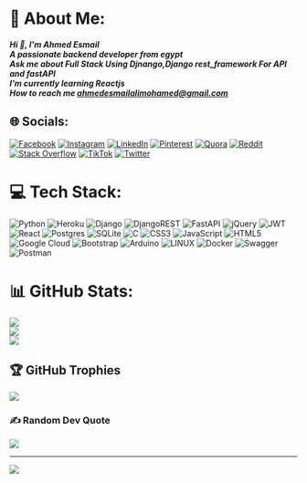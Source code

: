 # 💫 About Me:
##### Hi 👋, I'm Ahmed Esmail<br>A passionate backend developer from egypt<br>Ask me about Full Stack Using Djnango,Django rest_framework For API and fastAPI<br>I’m currently learning Reactjs<br>How to reach me ahmedesmailalimohamed@gmail.com<br>


## 🌐 Socials:
[![Facebook](https://img.shields.io/badge/Facebook-%231877F2.svg?logo=Facebook&logoColor=white)](https://facebook.com/Ahmedesmail07) [![Instagram](https://img.shields.io/badge/Instagram-%23E4405F.svg?logo=Instagram&logoColor=white)](https://instagram.com/ahmedesmail07_) [![LinkedIn](https://img.shields.io/badge/LinkedIn-%230077B5.svg?logo=linkedin&logoColor=white)](https://linkedin.com/in/ahmed-esmail-752910224) [![Pinterest](https://img.shields.io/badge/Pinterest-%23E60023.svg?logo=Pinterest&logoColor=white)](https://pinterest.com/ahmedesmail07) [![Quora](https://img.shields.io/badge/Quora-%23B92B27.svg?logo=Quora&logoColor=white)](https://quora.com/profile/Ahmed-Esmail-77) [![Reddit](https://img.shields.io/badge/Reddit-%23FF4500.svg?logo=Reddit&logoColor=white)](https://reddit.com/user/ahmedesmail07) [![Stack Overflow](https://img.shields.io/badge/-Stackoverflow-FE7A16?logo=stack-overflow&logoColor=white)](https://stackoverflow.com/users/21265172) [![TikTok](https://img.shields.io/badge/TikTok-%23000000.svg?logo=TikTok&logoColor=white)](https://tiktok.com/@ahmedesmail07) [![Twitter](https://img.shields.io/badge/Twitter-%231DA1F2.svg?logo=Twitter&logoColor=white)](https://twitter.com/ahmedesmail07) 

# 💻 Tech Stack:
![Python](https://img.shields.io/badge/python-3670A0?style=for-the-badge&logo=python&logoColor=ffdd54) ![Heroku](https://img.shields.io/badge/heroku-%23430098.svg?style=for-the-badge&logo=heroku&logoColor=white)
![Django](https://img.shields.io/badge/django-%23092E20.svg?style=for-the-badge&logo=django&logoColor=white) ![DjangoREST](https://img.shields.io/badge/DJANGO-REST-ff1709?style=for-the-badge&logo=django&logoColor=white&color=ff1709&labelColor=gray) ![FastAPI](https://img.shields.io/badge/FastAPI-005571?style=for-the-badge&logo=fastapi) ![jQuery](https://img.shields.io/badge/jquery-%230769AD.svg?style=for-the-badge&logo=jquery&logoColor=white) ![JWT](https://img.shields.io/badge/JWT-black?style=for-the-badge&logo=JSON%20web%20tokens) ![React](https://img.shields.io/badge/react-%2320232a.svg?style=for-the-badge&logo=react&logoColor=%2361DAFB) ![Postgres](https://img.shields.io/badge/postgres-%23316192.svg?style=for-the-badge&logo=postgresql&logoColor=white) ![SQLite](https://img.shields.io/badge/sqlite-%2307405e.svg?style=for-the-badge&logo=sqlite&logoColor=white)
![C](https://img.shields.io/badge/c-%2300599C.svg?style=for-the-badge&logo=c&logoColor=white) ![CSS3](https://img.shields.io/badge/css3-%231572B6.svg?style=for-the-badge&logo=css3&logoColor=white) ![JavaScript](https://img.shields.io/badge/javascript-%23323330.svg?style=for-the-badge&logo=javascript&logoColor=%23F7DF1E) ![HTML5](https://img.shields.io/badge/html5-%23E34F26.svg?style=for-the-badge&logo=html5&logoColor=white)  ![Google Cloud](https://img.shields.io/badge/Google%20Cloud-%234285F4.svg?style=for-the-badge&logo=google-cloud&logoColor=white) ![Bootstrap](https://img.shields.io/badge/bootstrap-%23563D7C.svg?style=for-the-badge&logo=bootstrap&logoColor=white)  ![Arduino](https://img.shields.io/badge/-Arduino-00979D?style=for-the-badge&logo=Arduino&logoColor=white) ![LINUX](https://img.shields.io/badge/Linux-FCC624?style=for-the-badge&logo=linux&logoColor=black) ![Docker](https://img.shields.io/badge/docker-%230db7ed.svg?style=for-the-badge&logo=docker&logoColor=white) ![Swagger](https://img.shields.io/badge/-Swagger-%23Clojure?style=for-the-badge&logo=swagger&logoColor=white) ![Postman](https://img.shields.io/badge/Postman-FF6C37?style=for-the-badge&logo=postman&logoColor=white)
# 📊 GitHub Stats:
![](https://github-readme-stats.vercel.app/api?username=ahmedesmail07&theme=dark&hide_border=false&include_all_commits=false&count_private=false)<br/>
![](https://github-readme-streak-stats.herokuapp.com/?user=ahmedesmail07&theme=dark&hide_border=false)<br/>
![](https://github-readme-stats.vercel.app/api/top-langs/?username=ahmedesmail07&theme=dark&hide_border=false&include_all_commits=false&count_private=false&layout=compact)

## 🏆 GitHub Trophies
![](https://github-profile-trophy.vercel.app/?username=ahmedesmail07&theme=radical&no-frame=false&no-bg=true&margin-w=4)

### ✍️ Random Dev Quote
![](https://quotes-github-readme.vercel.app/api?type=horizontal&theme=radical)

---
[![](https://visitcount.itsvg.in/api?id=ahmedesmail07&icon=0&color=0)](https://visitcount.itsvg.in)

<!-- Proudly created with GPRM ( https://gprm.itsvg.in ) -->
